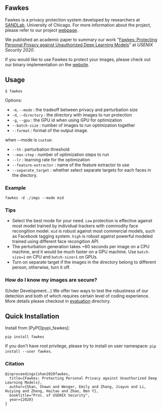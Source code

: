 Fawkes
------

Fawkes is a privacy protection system developed by researchers at [SANDLab](http://sandlab.cs.uchicago.edu/), University of Chicago. For more information about the project, please refer to our project [webpage](http://sandlab.cs.uchicago.edu/fawkes/).  

We published an academic paper to summary our work "[Fawkes: Protecting Personal Privacy against Unauthorized Deep Learning Models](https://www.shawnshan.com/files/publication/fawkes.pdf)" at *USENIX Security 2020*. 

If you would like to use Fawkes to protect your images, please check out our binary implementation on the [website](http://sandlab.cs.uchicago.edu/fawkes/#code). 



Usage
-----

`$ fawkes`

Options:

* `-m`, `--mode`       : the tradeoff between privacy and perturbation size
* `-d`, `--directory`  : the directory with images to run protection 
* `-g`, `--gpu`        : the GPU id when using GPU for optimization
* `--batch-size`       : number of images to run optimization together 
* `--format`      : format of the output image. 

when --mode is `custom`: 
* `--th`       : perturbation threshold
* `--max-step`       : number of optimization steps to run 
* `--lr`       : learning rate for the optimization
* `--feature-extractor` : name of the feature extractor to use
* `--separate_target`   : whether select separate targets for each faces in the diectory. 

### Example

`fawkes -d ./imgs --mode mid`

### Tips

- Select the best mode for your need. `Low` protection is effective against most model trained by individual trackers with commodity face recongition model. `mid` is robust against most commercial models, such as Facebook tagging system. `high` is robust against powerful modeled trained using different face recongition API. 
- The perturbation generation takes ~60 seconds per image on a CPU machine, and it would be much faster on a GPU machine. Use `batch-size=1` on CPU and `batch-size>1` on GPUs. 
- Turn on separate target if the images in the directory belong to different person, otherwise, turn it off. 

### How do I know my images are secure? 
(Under Development...)
We offer two ways to test the robustness of our detection and both of which requires certain level of coding experience. More details please checkout in [evaluation](https://github.com/Shawn-Shan/fawkes/tree/master/evaluation) directory. 


Quick Installation
------------------

Install from [PyPI][pypi_fawkes]:

```
pip install fawkes
```

If you don't have root privilege, please try to install on user namespace: `pip install --user fawkes`.



### Citation
```
@inproceedings{shan2020fawkes,
  title={Fawkes: Protecting Personal Privacy against Unauthorized Deep Learning Models},
  author={Shan, Shawn and Wenger, Emily and Zhang, Jiayun and Li, Huiying and Zheng, Haitao and Zhao, Ben Y},
  booktitle="Proc. of USENIX Security",
  year={2020}
}
```

